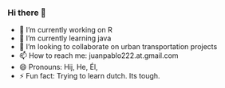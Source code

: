 ### Hi there 👋

- 🔭 I’m currently working on R
- 🌱 I’m currently learning java
- 👯 I’m looking to collaborate on urban transportation projects
- 📫 How to reach me: juanpablo222.at.gmail.com
- 😄 Pronouns: Hij, He, Él,
- ⚡ Fun fact: Trying to learn dutch. Its tough.
